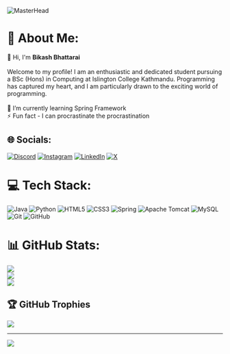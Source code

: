 ![MasterHead](https://i.pinimg.com/originals/f8/18/3c/f8183c36fec5e1756f3c9875da245362.gif)
# 💫 About Me:
👋 Hi, I'm <strong>Bikash Bhattarai</strong><br><br>Welcome to my profile! I am an enthusiastic and dedicated student pursuing a BSc (Hons) in Computing at Islington College Kathmandu. Programming has captured my heart, and I am particularly drawn to the exciting world of programming.<br><br>🌱 I’m currently learning Spring Framework<br>⚡ Fun fact - I can procrastinate the procrastination


## 🌐 Socials:
[![Discord](https://img.shields.io/badge/Discord-%237289DA.svg?logo=discord&logoColor=white)](https://discord.gg/spider_suiiiiiiiii#4961) [![Instagram](https://img.shields.io/badge/Instagram-%23E4405F.svg?logo=Instagram&logoColor=white)](https://instagram.com/its_bshal20) [![LinkedIn](https://img.shields.io/badge/LinkedIn-%230077B5.svg?logo=linkedin&logoColor=white)](https://linkedin.com/in/bikashbhattarai) [![X](https://img.shields.io/badge/X-black.svg?logo=X&logoColor=white)](https://x.com/bhattarai_bsal2) 

# 💻 Tech Stack:
![Java](https://img.shields.io/badge/java-%23ED8B00.svg?style=for-the-badge&logo=openjdk&logoColor=white) ![Python](https://img.shields.io/badge/python-3670A0?style=for-the-badge&logo=python&logoColor=ffdd54) ![HTML5](https://img.shields.io/badge/html5-%23E34F26.svg?style=for-the-badge&logo=html5&logoColor=white) ![CSS3](https://img.shields.io/badge/css3-%231572B6.svg?style=for-the-badge&logo=css3&logoColor=white) ![Spring](https://img.shields.io/badge/spring-%236DB33F.svg?style=for-the-badge&logo=spring&logoColor=white) ![Apache Tomcat](https://img.shields.io/badge/apache%20tomcat-%23F8DC75.svg?style=for-the-badge&logo=apache-tomcat&logoColor=black) ![MySQL](https://img.shields.io/badge/mysql-4479A1.svg?style=for-the-badge&logo=mysql&logoColor=white) ![Git](https://img.shields.io/badge/git-%23F05033.svg?style=for-the-badge&logo=git&logoColor=white) ![GitHub](https://img.shields.io/badge/github-%23121011.svg?style=for-the-badge&logo=github&logoColor=white)
# 📊 GitHub Stats:
![](https://github-readme-stats.vercel.app/api?username=bikash2060&theme=tokyonight&hide_border=false&include_all_commits=true&count_private=true)<br/>
![](https://github-readme-streak-stats.herokuapp.com/?user=bikash2060&theme=tokyonight&hide_border=false)<br/>
![](https://github-readme-stats.vercel.app/api/top-langs/?username=bikash2060&theme=tokyonight&hide_border=false&include_all_commits=true&count_private=true&layout=compact)

## 🏆 GitHub Trophies
![](https://github-profile-trophy.vercel.app/?username=bikash2060&theme=merko&no-frame=false&no-bg=false&margin-w=4)

---
[![](https://visitcount.itsvg.in/api?id=bikash2060&icon=0&color=0)](https://visitcount.itsvg.in)

<!-- Proudly created with GPRM ( https://gprm.itsvg.in ) -->
